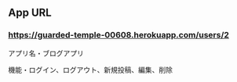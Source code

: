 ## App URL

### **https://guarded-temple-00608.herokuapp.com/users/2**


<p>アプリ名・ブログアプリ</p>

<p>機能・ログイン、ログアウト、新規投稿、編集、削除</p>